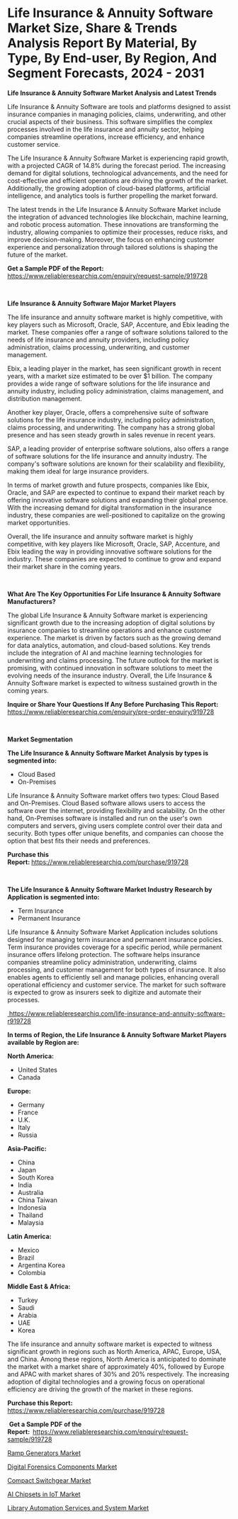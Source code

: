 <p><h1>Life Insurance & Annuity Software Market Size, Share & Trends Analysis Report By Material, By Type, By End-user, By Region, And Segment Forecasts, 2024 - 2031</h1></p><p><strong>Life Insurance & Annuity Software Market Analysis and Latest Trends</strong></p>
<p><p>Life Insurance & Annuity Software are tools and platforms designed to assist insurance companies in managing policies, claims, underwriting, and other crucial aspects of their business. This software simplifies the complex processes involved in the life insurance and annuity sector, helping companies streamline operations, increase efficiency, and enhance customer service.</p><p>The Life Insurance & Annuity Software Market is experiencing rapid growth, with a projected CAGR of 14.8% during the forecast period. The increasing demand for digital solutions, technological advancements, and the need for cost-effective and efficient operations are driving the growth of the market. Additionally, the growing adoption of cloud-based platforms, artificial intelligence, and analytics tools is further propelling the market forward.</p><p>The latest trends in the Life Insurance & Annuity Software Market include the integration of advanced technologies like blockchain, machine learning, and robotic process automation. These innovations are transforming the industry, allowing companies to optimize their processes, reduce risks, and improve decision-making. Moreover, the focus on enhancing customer experience and personalization through tailored solutions is shaping the future of the market.</p></p>
<p><strong>Get a Sample PDF of the Report:&nbsp;</strong> <a href="https://www.reliableresearchiq.com/enquiry/request-sample/919728">https://www.reliableresearchiq.com/enquiry/request-sample/919728</a></p>
<p>&nbsp;</p>
<p><strong>Life Insurance & Annuity Software Major Market Players</strong></p>
<p><p>The life insurance and annuity software market is highly competitive, with key players such as Microsoft, Oracle, SAP, Accenture, and Ebix leading the market. These companies offer a range of software solutions tailored to the needs of life insurance and annuity providers, including policy administration, claims processing, underwriting, and customer management.</p><p>Ebix, a leading player in the market, has seen significant growth in recent years, with a market size estimated to be over $1 billion. The company provides a wide range of software solutions for the life insurance and annuity industry, including policy administration, claims management, and distribution management.</p><p>Another key player, Oracle, offers a comprehensive suite of software solutions for the life insurance industry, including policy administration, claims processing, and underwriting. The company has a strong global presence and has seen steady growth in sales revenue in recent years.</p><p>SAP, a leading provider of enterprise software solutions, also offers a range of software solutions for the life insurance and annuity industry. The company's software solutions are known for their scalability and flexibility, making them ideal for large insurance providers.</p><p>In terms of market growth and future prospects, companies like Ebix, Oracle, and SAP are expected to continue to expand their market reach by offering innovative software solutions and expanding their global presence. With the increasing demand for digital transformation in the insurance industry, these companies are well-positioned to capitalize on the growing market opportunities.</p><p>Overall, the life insurance and annuity software market is highly competitive, with key players like Microsoft, Oracle, SAP, Accenture, and Ebix leading the way in providing innovative software solutions for the industry. These companies are expected to continue to grow and expand their market share in the coming years.</p></p>
<p>&nbsp;</p>
<p><strong>What Are The Key Opportunities For Life Insurance & Annuity Software Manufacturers?</strong></p>
<p><p>The global Life Insurance & Annuity Software market is experiencing significant growth due to the increasing adoption of digital solutions by insurance companies to streamline operations and enhance customer experience. The market is driven by factors such as the growing demand for data analytics, automation, and cloud-based solutions. Key trends include the integration of AI and machine learning technologies for underwriting and claims processing. The future outlook for the market is promising, with continued innovation in software solutions to meet the evolving needs of the insurance industry. Overall, the Life Insurance & Annuity Software market is expected to witness sustained growth in the coming years.</p></p>
<p><strong>Inquire or Share Your Questions If Any Before Purchasing This Report:</strong> <a href="https://www.reliableresearchiq.com/enquiry/pre-order-enquiry/919728">https://www.reliableresearchiq.com/enquiry/pre-order-enquiry/919728</a></p>
<p>&nbsp;</p>
<p><strong>Market Segmentation</strong></p>
<p><strong>The Life Insurance & Annuity Software Market Analysis by types is segmented into:</strong></p>
<p><ul><li>Cloud Based</li><li>On-Premises</li></ul></p>
<p><p>Life Insurance & Annuity Software market offers two types: Cloud Based and On-Premises. Cloud Based software allows users to access the software over the internet, providing flexibility and scalability. On the other hand, On-Premises software is installed and run on the user's own computers and servers, giving users complete control over their data and security. Both types offer unique benefits, and companies can choose the option that best fits their needs and preferences.</p></p>
<p><strong>Purchase this Report:&nbsp;</strong><a href="https://www.reliableresearchiq.com/purchase/919728">https://www.reliableresearchiq.com/purchase/919728</a></p>
<p>&nbsp;</p>
<p><strong>The Life Insurance & Annuity Software Market Industry Research by Application is segmented into:</strong></p>
<p><ul><li>Term Insurance</li><li>Permanent Insurance</li></ul></p>
<p><p>Life Insurance & Annuity Software Market Application includes solutions designed for managing term insurance and permanent insurance policies. Term insurance provides coverage for a specific period, while permanent insurance offers lifelong protection. The software helps insurance companies streamline policy administration, underwriting, claims processing, and customer management for both types of insurance. It also enables agents to efficiently sell and manage policies, enhancing overall operational efficiency and customer service. The market for such software is expected to grow as insurers seek to digitize and automate their processes.</p></p>
<p><a href="https://www.reliableresearchiq.com/life-insurance-and-annuity-software-r919728">&nbsp;https://www.reliableresearchiq.com/life-insurance-and-annuity-software-r919728</a></p>
<p><strong>In terms of Region, the Life Insurance & Annuity Software Market Players available by Region are:</strong></p>
<p>
    <p> <strong> North America: </strong>
        <ul>
            <li>United States</li>
            <li>Canada</li>
        </ul>
        </p> 
    <p> <strong> Europe: </strong>
        <ul>
            <li>Germany</li>
            <li>France</li>
            <li>U.K.</li>
            <li>Italy</li>
            <li>Russia</li>
        </ul>
        </p> 
    <p> <strong> Asia-Pacific: </strong>
        <ul>
            <li>China</li>
            <li>Japan</li>
            <li>South Korea</li>
            <li>India</li>
            <li>Australia</li>
            <li>China Taiwan</li>
            <li>Indonesia</li>
            <li>Thailand</li>
            <li>Malaysia</li>
        </ul>
        </p> 
    <p> <strong> Latin America: </strong>
        <ul>
            <li>Mexico</li>
            <li>Brazil</li>
            <li>Argentina Korea</li>
            <li>Colombia</li>
        </ul>
        </p> 
    <p> <strong> Middle East & Africa: </strong>
        <ul>
            <li>Turkey</li>
            <li>Saudi</li>
            <li>Arabia</li>
            <li>UAE</li>
            <li>Korea</li>
        </ul>
    </p>
    </p>
<p><p>The life insurance and annuity software market is expected to witness significant growth in regions such as North America, APAC, Europe, USA, and China. Among these regions, North America is anticipated to dominate the market with a market share of approximately 40%, followed by Europe and APAC with market shares of 30% and 20% respectively. The increasing adoption of digital technologies and a growing focus on operational efficiency are driving the growth of the market in these regions.</p></p>
<p><strong>Purchase this Report: </strong><a href="https://www.reliableresearchiq.com/purchase/919728">https://www.reliableresearchiq.com/purchase/919728</a></p>
<p>&nbsp;<strong>Get a Sample PDF of the Report:&nbsp;&nbsp;</strong><a href="https://www.reliableresearchiq.com/enquiry/request-sample/919728">https://www.reliableresearchiq.com/enquiry/request-sample/919728</a></p>
<p><strong></strong></p>
<p><p><a href="https://medium.com/@zandould67856/global-ramp-generators-market-by-product-type-by-application-by-region-and-companies-industry-fce703770b78">Ramp Generators Market</a></p><p><a href="https://github.com/seamusocallaghan/Market-Research-Report-List-1/blob/main/digital-forensics-components-market.md">Digital Forensics Components Market</a></p><p><a href="https://medium.com/@denisolden565/compact-switchgear-market-a-global-and-regional-analysis-focus-on-region-country-level-6c446a312cdd">Compact Switchgear Market</a></p><p><a href="https://github.com/graysonwolfe1913/Market-Research-Report-List-1/blob/main/ai-chipsets-in-iot-market.md">AI Chipsets in IoT Market</a></p><p><a href="https://www.linkedin.com/pulse/insights-library-automation-services-system-market-players-size-tljzf?trackingId=l7ScLe%2BfRS%2B%2Bzo%2BfmfjWdA%3D%3D">Library Automation Services and System Market</a></p></p>